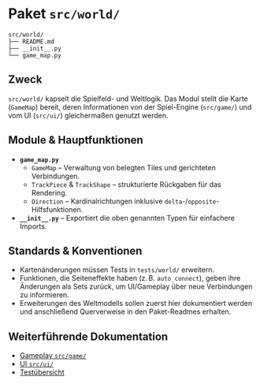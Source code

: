 # Paket `src/world/`

```text
src/world/
├── README.md
├── __init__.py
└── game_map.py
```

## Zweck
`src/world/` kapselt die Spielfeld- und Weltlogik. Das Modul stellt die Karte (`GameMap`) bereit, deren Informationen von der Spiel-Engine (`src/game/`) und vom UI (`src/ui/`) gleichermaßen genutzt werden.

## Module & Hauptfunktionen
- **`game_map.py`**
  - `GameMap` – Verwaltung von belegten Tiles und gerichteten Verbindungen.
  - `TrackPiece` & `TrackShape` – strukturierte Rückgaben für das Rendering.
  - `Direction` – Kardinalrichtungen inklusive `delta`-/`opposite`-Hilfsfunktionen.
- **`__init__.py`** – Exportiert die oben genannten Typen für einfachere Imports.

## Standards & Konventionen
- Kartenänderungen müssen Tests in `tests/world/` erweitern.
- Funktionen, die Seiteneffekte haben (z. B. `auto_connect`), geben ihre Änderungen als Sets zurück, um UI/Gameplay über neue Verbindungen zu informieren.
- Erweiterungen des Weltmodells sollen zuerst hier dokumentiert werden und anschließend Querverweise in den Paket-Readmes erhalten.

## Weiterführende Dokumentation
- [Gameplay `src/game/`](../game/README.md)
- [UI `src/ui/`](../ui/README.md)
- [Testübersicht](../../tests/README.md)
